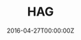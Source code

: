 ---
title: HAG
summary: Human Analysis Group.
tags:
  - HAG
date: "2016-04-27T00:00:00Z"

# Optional external URL for project (replaces project detail page).
external_link: https://josonchan.github.io/research/hag/

image:
  caption: Photo by Toa Heftiba on Unsplash
  focal_point: Smart
---